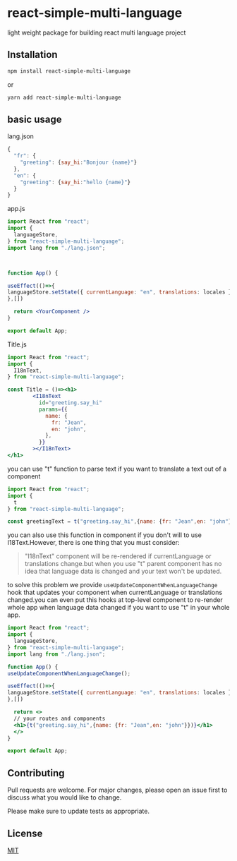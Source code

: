 
# react-simple-multi-language

light weight package for building react multi language project

## Installation

```bash
npm install react-simple-multi-language
```
or
```bash
yarn add react-simple-multi-language
```

## basic usage

lang.json

```javascript
{
  "fr": {
    "greeting": {say_hi:"Bonjour {name}"}
  },
  "en": {
    "greeting": {say_hi:"hello {name}"}
  }
}
```


app.js
```jsx
import React from "react";
import {
  languageStore,
} from "react-simple-multi-language";
import lang from "./lang.json";



function App() {

useEffect(()=>{
languageStore.setState({ currentLanguage: "en", translations: locales });
},[])

  return <YourComponent />
}

export default App;

```

Title.js
```jsx
import React from "react";
import {
  I18nText,
} from "react-simple-multi-language";

const Title = ()=><h1>
        <I18nText
          id="greeting.say_hi"
          params={{
            name: {
              fr: "Jean",
              en: "john",
            },
          }}
        ></I18nText>
</h1>
```
you can use "t" function to parse text if you want to translate a text out of a component

```jsx
import React from "react";
import {
  t
} from "react-simple-multi-language";

const greetingText = t("greeting.say_hi",{name: {fr: "Jean",en: "john"}})
```

you can also use this function in component if you don't will to use I18Text.However, there is one thing that you must consider: <br/>
> "I18nText" component will be re-rendered if currentLanguage or translations change.but when you use "t" parent component has no idea that language data is changed and your text won't be updated.

to solve this problem we provide ``` useUpdateComponentWhenLanguageChange ``` hook that updates your component when currentLanguage or translations changed.you can even put this hooks at top-level component to re-render whole app when language data changed if you want to use "t" in your whole app.


```jsx
import React from "react";
import {
  languageStore,
} from "react-simple-multi-language";
import lang from "./lang.json";

function App() {
useUpdateComponentWhenLanguageChange();

useEffect(()=>{
languageStore.setState({ currentLanguage: "en", translations: locales });
},[])

  return <>
  // your routes and components
  <h1>{t("greeting.say_hi",{name: {fr: "Jean",en: "john"}})}</h1>
  </>
}

export default App;

```





## Contributing
Pull requests are welcome. For major changes, please open an issue first to discuss what you would like to change.

Please make sure to update tests as appropriate.

## License
[MIT](https://choosealicense.com/licenses/mit/)
